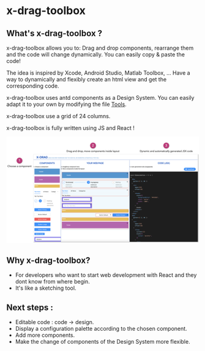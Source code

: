 # x-drag-toolbox

## What's x-drag-toolbox ?
x-drag-toolbox allows you to: Drag and drop components, rearrange them and the code will change dynamically. You can easily copy & paste the code!

The idea is inspired by Xcode, Android Studio, Matlab Toolbox, ...
Have a way to dynamically and flexibly create an html view and get the corresponding code.

x-drag-toolbox uses antd components as a Design System. You can easily adapt it to your own by modifying the file [Tools](https://github.com/helabenkhalfallah/x-drag-toolbox/blob/main/src/toolbox/data/Tools.jsx#L1).

x-drag-toolbox use a grid of 24 columns.

x-drag-toolbox is fully written using JS and React !

![x-drag-toolbox help](x-drag-help.png)


## Why x-drag-toolbox? 
- For developers who want to start web development with React and they dont know from where begin. 
- It's like a sketching tool.

## Next steps :
- Editable code : code -> design.
- Display a configuration palette according to the chosen component.
- Add more components.
- Make the change of components of the Design System more flexible.
